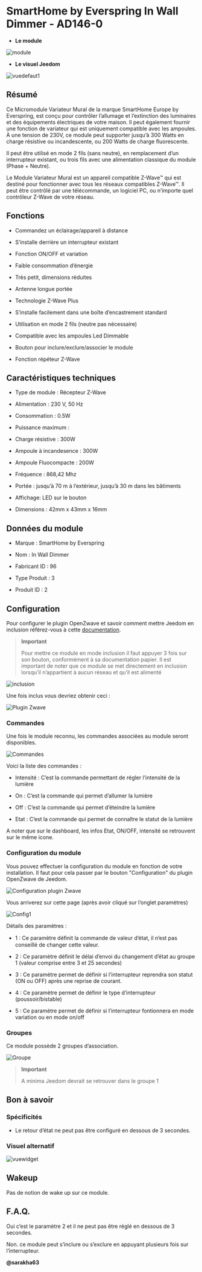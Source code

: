 SmartHome by Everspring In Wall Dimmer - AD146-0 
================================================



-   **Le module**



![module](images/smarthomebyeverspring.AD146-0/module.jpg)



-   **Le visuel Jeedom**



![vuedefaut1](images/smarthomebyeverspring.AD146-0/vuedefaut1.jpg)



Résumé 
------



Ce Micromodule Variateur Mural de la marque SmartHome Europe by
Everspring, est conçu pour contrôler l’allumage et l’extinction des
luminaires et des équipements électriques de votre maison. Il peut
également fournir une fonction de variateur qui est uniquement
compatible avec les ampoules. À une tension de 230V, ce module peut
supporter jusqu’à 300 Watts en charge résistive ou incandescente, ou 200
Watts de charge fluorescente.

Il peut être utilisé en mode 2 fils (sans neutre), en remplacement d’un
interrupteur existant, ou trois fils avec une alimentation classique du
module (Phase + Neutre).

Le Module Variateur Mural est un appareil compatible Z-Wave™ qui est
destiné pour fonctionner avec tous les réseaux compatibles Z-Wave™. Il
peut être contrôlé par une télécommande, un logiciel PC, ou n’importe
quel contrôleur Z-Wave de votre réseau.



Fonctions 
---------



-   Commandez un éclairage/appareil à distance

-   S’installe derrière un interrupteur existant

-   Fonction ON/OFF et variation

-   Faible consommation d’énergie

-   Très petit, dimensions réduites

-   Antenne longue portée

-   Technologie Z-Wave Plus

-   S’installe facilement dans une boîte d’encastrement standard

-   Utilisation en mode 2 fils (neutre pas nécessaire)

-   Compatible avec les ampoules Led Dimmable

-   Bouton pour inclure/exclure/associer le module

-   Fonction répéteur Z-Wave



Caractéristiques techniques 
---------------------------



-   Type de module : Récepteur Z-Wave

-   Alimentation : 230 V, 50 Hz

-   Consommation : 0.5W

-   Puissance maximum :

-   Charge résistive : 300W

-   Ampoule à incandesence : 300W

-   Ampoule Fluocompacte : 200W

-   Fréquence : 868,42 Mhz

-   Portée : jusqu’à 70 m à l’extérieur, jusqu’à 30 m dans les bâtiments

-   Affichage: LED sur le bouton

-   Dimensions : 42mm x 43mm x 16mm



Données du module 
-----------------



-   Marque : SmartHome by Everspring

-   Nom : In Wall Dimmer

-   Fabricant ID : 96

-   Type Produit : 3

-   Produit ID : 2



Configuration 
-------------



Pour configurer le plugin OpenZwave et savoir comment mettre Jeedom en
inclusion référez-vous à cette
[documentation](https://doc.jeedom.com/fr_FR/plugins/automation%20protocol/openzwave/).



> **Important**
>
> Pour mettre ce module en mode inclusion il faut appuyer 3 fois sur son
> bouton, conformément à sa documentation papier. Il est important de
> noter que ce module se met directement en inclusion lorsqu’il
> n’appartient à aucun réseau et qu’il est alimenté



![inclusion](images/smarthomebyeverspring.AD146-0/inclusion.jpg)



Une fois inclus vous devriez obtenir ceci :



![Plugin Zwave](images/smarthomebyeverspring.AD146-0/information.jpg)



### Commandes 



Une fois le module reconnu, les commandes associées au module seront
disponibles.



![Commandes](images/smarthomebyeverspring.AD146-0/commandes.jpg)



Voici la liste des commandes :



-   Intensité : C’est la commande permettant de régler l’intensité de la
    lumière

-   On : C’est la commande qui permet d’allumer la lumière

-   Off : C’est la commande qui permet d’éteindre la lumière

-   Etat : C’est la commande qui permet de connaître le statut de la
    lumière



A noter que sur le dashboard, les infos Etat, ON/OFF, intensité se
retrouvent sur le même icone.



### Configuration du module 



Vous pouvez effectuer la configuration du module en fonction de votre
installation. Il faut pour cela passer par le bouton "Configuration" du
plugin OpenZwave de Jeedom.



![Configuration plugin Zwave](images/plugin/bouton_configuration.jpg)



Vous arriverez sur cette page (après avoir cliqué sur l’onglet
paramètres)



![Config1](images/smarthomebyeverspring.AD146-0/config1.jpg)



Détails des paramètres :



-   1 : Ce paramètre déﬁnit la commande de valeur d’état, il n’est pas
    conseillé de changer cette valeur.

-   2 : Ce paramètre définit le délai d’envoi du changement d’état au
    groupe 1 (valeur comprise entre 3 et 25 secondes)

-   3 : Ce paramètre permet de définir si l’interrupteur reprendra son
    statut (ON ou OFF) après une reprise de courant.

-   4 : Ce paramètre permet de définir le type
    d’interrupteur (poussoir/bistable)

-   5 : Ce paramètre permet de définir si l’interrupteur fontionnera en
    mode variation ou en mode on/off

### Groupes 



Ce module possède 2 groupes d’association.



![Groupe](images/smarthomebyeverspring.AD146-0/groupe.jpg)



> **Important**
>
> A minima Jeedom devrait se retrouver dans le groupe 1 

Bon à savoir 
------------



### Spécificités 



-   Le retour d’état ne peut pas être configuré en dessous de 3
    secondes. 

### Visuel alternatif 



![vuewidget](images//smarthomebyeverspring.AD146-0/vuewidget.jpg)



Wakeup 
------



Pas de notion de wake up sur ce module.



F.A.Q. 
------



Oui c’est le paramètre 2 et il ne peut pas être réglé en dessous de 3
secondes.



Non. ce module peut s’inclure ou s’exclure en appuyant plusieurs fois
sur l’interrupteur.



**@sarakha63**
